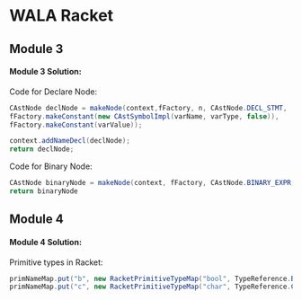 # WALA Racket

## Module 3

#### Module 3 Solution:

Code for Declare Node:
```java
CAstNode declNode = makeNode(context,fFactory, n, CAstNode.DECL_STMT,
fFactory.makeConstant(new CAstSymbolImpl(varName, varType, false)),
fFactory.makeConstant(varValue));

context.addNameDecl(declNode);
return declNode;
```

Code for Binary Node:
```java
CAstNode binaryNode = makeNode(context, fFactory, CAstNode.BINARY_EXPR, myOperator, visit(n.expr(0), context), visit(n.expr(1), context), n);
return binaryNode

```

## Module 4

#### Module 4 Solution:

Primitive types in Racket:

```java
primNameMap.put("b", new RacketPrimitiveTypeMap("bool", TypeReference.Boolean.getName().toString()));
primNameMap.put("c", new RacketPrimitiveTypeMap("char", TypeReference.Char.getName().toString()));
```
